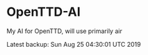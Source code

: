 # OpenTTD-AI
My AI for OpenTTD, will use primarily air

Latest backup: Sun Aug 25 04:30:01 UTC 2019
